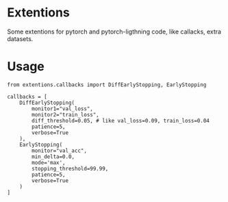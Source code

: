 # Extentions

Some extentions for pytorch and pytorch-ligthning code, like callacks, extra datasets.

# Usage
```
from extentions.callbacks import DiffEarlyStopping, EarlyStopping

callbacks = [
    DiffEarlyStopping(
        monitor1="val_loss",
        monitor2="train_loss",
        diff_threshold=0.05, # like val_loss=0.09, train_loss=0.04
        patience=5,
        verbose=True
    ),
    EarlyStopping(
        monitor="val_acc",
        min_delta=0.0,
        mode='max',
        stopping_threshold=99.99,
        patience=5,
        verbose=True
    )
]
```
